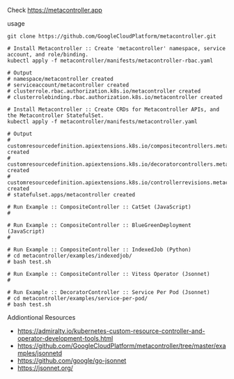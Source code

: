 Check https://metacontroller.app

usage

```
git clone https://github.com/GoogleCloudPlatform/metacontroller.git

# Install Metacontroller :: Create 'metacontroller' namespace, service account, and role/binding.
kubectl apply -f metacontroller/manifests/metacontroller-rbac.yaml

# Output
# namespace/metacontroller created
# serviceaccount/metacontroller created
# clusterrole.rbac.authorization.k8s.io/metacontroller created
# clusterrolebinding.rbac.authorization.k8s.io/metacontroller created 

# Install Metacontroller :: Create CRDs for Metacontroller APIs, and the Metacontroller StatefulSet.
kubectl apply -f metacontroller/manifests/metacontroller.yaml

# Output
# customresourcedefinition.apiextensions.k8s.io/compositecontrollers.metacontroller.k8s.io created
# customresourcedefinition.apiextensions.k8s.io/decoratorcontrollers.metacontroller.k8s.io created
# customresourcedefinition.apiextensions.k8s.io/controllerrevisions.metacontroller.k8s.io created
# statefulset.apps/metacontroller created

# Run Example :: CompositeController :: CatSet (JavaScript)
#

# Run Example :: CompositeController :: BlueGreenDeployment (JavaScript)
#

# Run Example :: CompositeController :: IndexedJob (Python)
# cd metacontroller/examples/indexedjob/
# bash test.sh

# Run Example :: CompositeController :: Vitess Operator (Jsonnet)
#

# Run Example :: DecoratorController :: Service Per Pod (Jsonnet)
# cd metacontroller/examples/service-per-pod/
# bash test.sh

```

Addiontional Resources

* https://admiralty.io/kubernetes-custom-resource-controller-and-operator-development-tools.html
* https://github.com/GoogleCloudPlatform/metacontroller/tree/master/examples/jsonnetd
* https://github.com/google/go-jsonnet
* https://jsonnet.org/

